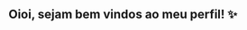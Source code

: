 ## Oioi, sejam bem vindos ao meu perfil! ✨ 

<!--
**pimentabiquinhoo/pimentabiquinhoo** is a ✨ _special_ ✨ repository because its `README.md` (this file) appears on your GitHub profile.


-🕯️Me chamo Sofia
-💞 Sou estudante da plataforma Alura 
-🧸Estou adquirindo experiencia de linguagem JavaScript
-🫧 Aqui é meu mundo para compartilhar os projetos que desenvolvo

[]https://www.google.com/url?sa=i&url=https%3A%2F%2Fwifflegif.com%2Ftags%2F415100-kawaii-aesthetic-gifs&psig=AOvVaw1NMdhht6Caa2Cpi0gFqwhh&ust=1716375192369000&source=images&cd=vfe&opi=89978449&ved=0CBEQjRxqFwoTCNCMtoLKnoYDFQAAAAAdAAAAABAJ
-->
